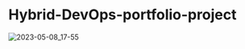 # Hybrid-DevOps-portfolio-project
![2023-05-08_17-55](https://user-images.githubusercontent.com/72183256/236823449-58525e0a-13fc-413d-8352-c0c2c50a93a1.png)
